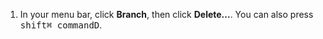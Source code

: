 1. In your menu bar, click **Branch**, then click **Delete...**. You can also press <kbd>shift</kbd><kbd>⌘ command</kbd><kbd>D</kbd>.

